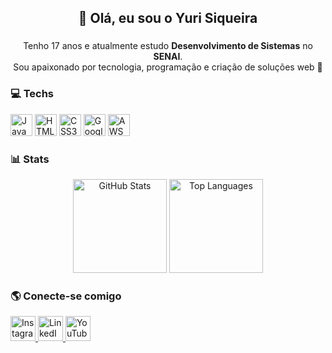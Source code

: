 <h2 align="center">👋 Olá, eu sou o Yuri Siqueira</h2>

###

<p align="center">
Tenho 17 anos e atualmente estudo <strong>Desenvolvimento de Sistemas</strong> no <strong>SENAI</strong>.<br>
Sou apaixonado por tecnologia, programação e criação de soluções web 🚀
</p>

###

<h3 align="left">💻 Techs</h3>

<div align="left">
  <img src="https://img.shields.io/badge/JavaScript-F7DF1E?logo=javascript&logoColor=black&style=for-the-badge" height="35" alt="JavaScript" />
  <img src="https://img.shields.io/badge/HTML5-E34F26?logo=html5&logoColor=white&style=for-the-badge" height="35" alt="HTML5" />
  <img src="https://img.shields.io/badge/CSS3-1572B6?logo=css3&logoColor=white&style=for-the-badge" height="35" alt="CSS3" />
  <img src="https://img.shields.io/badge/Google Cloud-4285F4?logo=googlecloud&logoColor=white&style=for-the-badge" height="35" alt="Google Cloud" />
  <img src="https://img.shields.io/badge/AWS-232F3E?logo=amazonaws&logoColor=white&style=for-the-badge" height="35" alt="AWS" />
</div>

###

<h3 align="left">📊 Stats</h3>

<div align="center">
  <img src="https://github-readme-stats.vercel.app/api?username=Yuurih44&show_icons=true&theme=dracula&count_private=true&hide_border=false" height="150" alt="GitHub Stats" />
  <img src="https://github-readme-stats.vercel.app/api/top-langs?username=Yuurih44&layout=compact&theme=dracula&hide_border=false" height="150" alt="Top Languages" />
</div>

###

<h3 align="left">🌎 Conecte-se comigo</h3>

<div align="left">
  <a href="https://www.instagram.com/_yurialvess/" target="_blank">
    <img src="https://skillicons.dev/icons?i=instagram" width="40" height="40" alt="Instagram" />
  </a>
  <a href="https://www.linkedin.com/in/yuri-siqueira-alves-7969b633b/" target="_blank">
    <img src="https://skillicons.dev/icons?i=linkedin" width="40" height="40" alt="LinkedIn" />
  </a>
  <a href="https://www.youtube.com/@yuurih_era" target="_blank">
    <img src="https://skillicons.dev/icons?i=youtube" width="40" height="40" alt="YouTube" />
  </a>
</div>
